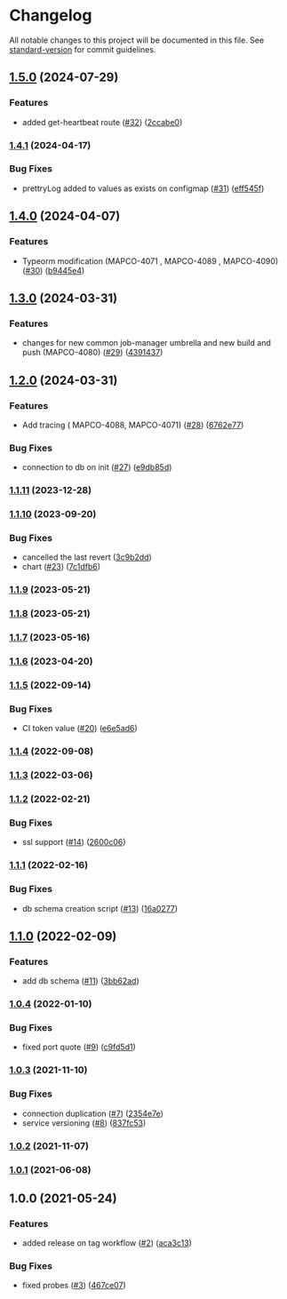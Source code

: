 # Changelog

All notable changes to this project will be documented in this file. See [standard-version](https://github.com/conventional-changelog/standard-version) for commit guidelines.

## [1.5.0](https://github.com/MapColonies/heartbeat-manager/compare/v1.4.1...v1.5.0) (2024-07-29)


### Features

* added get-heartbeat route ([#32](https://github.com/MapColonies/heartbeat-manager/issues/32)) ([2ccabe0](https://github.com/MapColonies/heartbeat-manager/commit/2ccabe07783b100e50ec496697b97950fe9fa642))

### [1.4.1](https://github.com/MapColonies/heartbeat-manager/compare/v1.4.0...v1.4.1) (2024-04-17)


### Bug Fixes

* prettryLog added to values as exists on configmap ([#31](https://github.com/MapColonies/heartbeat-manager/issues/31)) ([eff545f](https://github.com/MapColonies/heartbeat-manager/commit/eff545f4abd0098dddff186927822cca8d5adf6f))

## [1.4.0](https://github.com/MapColonies/heartbeat-manager/compare/v1.3.0...v1.4.0) (2024-04-07)


### Features

* Typeorm modification (MAPCO-4071 , MAPCO-4089 , MAPCO-4090) ([#30](https://github.com/MapColonies/heartbeat-manager/issues/30)) ([b9445e4](https://github.com/MapColonies/heartbeat-manager/commit/b9445e451e36d37b4f921640e18f906988f30c8b))

## [1.3.0](https://github.com/MapColonies/heartbeat-manager/compare/v1.2.0...v1.3.0) (2024-03-31)


### Features

* changes for new common job-manager umbrella and new build and push (MAPCO-4080) ([#29](https://github.com/MapColonies/heartbeat-manager/issues/29)) ([4391437](https://github.com/MapColonies/heartbeat-manager/commit/43914379a3de063f4cc70e5a622ec38876277094))

## [1.2.0](https://github.com/MapColonies/heartbeat-manager/compare/v1.1.11...v1.2.0) (2024-03-31)


### Features

* Add tracing ( MAPCO-4088, MAPCO-4071) ([#28](https://github.com/MapColonies/heartbeat-manager/issues/28)) ([6762e77](https://github.com/MapColonies/heartbeat-manager/commit/6762e77f4de3f040b31b7ad969f59e1ce3fab829))


### Bug Fixes

* connection to db on init ([#27](https://github.com/MapColonies/heartbeat-manager/issues/27)) ([e9db85d](https://github.com/MapColonies/heartbeat-manager/commit/e9db85dcbe7b907ba53917e7742aaca0bd5887f6))

### [1.1.11](https://github.com/MapColonies/heartbeat-manager/compare/v1.1.10...v1.1.11) (2023-12-28)

### [1.1.10](https://github.com/MapColonies/heartbeat-manager/compare/v1.1.9...v1.1.10) (2023-09-20)


### Bug Fixes

* cancelled the last revert ([3c9b2dd](https://github.com/MapColonies/heartbeat-manager/commit/3c9b2dda0e3b82a27d84261f80107c020e3645d2))
* chart ([#23](https://github.com/MapColonies/heartbeat-manager/issues/23)) ([7c1dfb6](https://github.com/MapColonies/heartbeat-manager/commit/7c1dfb62dd11454c57164a886c9bae7dff3f4017))

### [1.1.9](https://github.com/MapColonies/heartbeat-manager/compare/v1.1.8...v1.1.9) (2023-05-21)

### [1.1.8](https://github.com/MapColonies/heartbeat-manager/compare/v1.1.7...v1.1.8) (2023-05-21)

### [1.1.7](https://github.com/MapColonies/heartbeat-manager/compare/v1.1.6...v1.1.7) (2023-05-16)

### [1.1.6](https://github.com/MapColonies/heartbeat-manager/compare/v1.1.5...v1.1.6) (2023-04-20)

### [1.1.5](https://github.com/MapColonies/heartbeat-manager/compare/v1.1.4...v1.1.5) (2022-09-14)


### Bug Fixes

* CI token value ([#20](https://github.com/MapColonies/heartbeat-manager/issues/20)) ([e6e5ad6](https://github.com/MapColonies/heartbeat-manager/commit/e6e5ad6219f3b3a042d8566367005e293d840c43))

### [1.1.4](https://github.com/MapColonies/heartbeat-manager/compare/v1.1.3...v1.1.4) (2022-09-08)

### [1.1.3](https://github.com/MapColonies/heartbeat-manager/compare/v1.1.2...v1.1.3) (2022-03-06)

### [1.1.2](https://github.com/MapColonies/heartbeat-manager/compare/v1.1.1...v1.1.2) (2022-02-21)


### Bug Fixes

* ssl support ([#14](https://github.com/MapColonies/heartbeat-manager/issues/14)) ([2600c06](https://github.com/MapColonies/heartbeat-manager/commit/2600c066cd488038c781ca509607c58e891f7beb))

### [1.1.1](https://github.com/MapColonies/heartbeat-manager/compare/v1.1.0...v1.1.1) (2022-02-16)


### Bug Fixes

* db schema creation script ([#13](https://github.com/MapColonies/heartbeat-manager/issues/13)) ([16a0277](https://github.com/MapColonies/heartbeat-manager/commit/16a0277515a1474aa5c296690ee70fd9f8e140d4))

## [1.1.0](https://github.com/MapColonies/heartbeat-manager/compare/v1.0.4...v1.1.0) (2022-02-09)


### Features

* add db schema ([#11](https://github.com/MapColonies/heartbeat-manager/issues/11)) ([3bb62ad](https://github.com/MapColonies/heartbeat-manager/commit/3bb62ad5a1c14d52f8a0441ad1d461080cc806fc))

### [1.0.4](https://github.com/MapColonies/heartbeat-manager/compare/v1.0.3...v1.0.4) (2022-01-10)


### Bug Fixes

* fixed port quote ([#9](https://github.com/MapColonies/heartbeat-manager/issues/9)) ([c9fd5d1](https://github.com/MapColonies/heartbeat-manager/commit/c9fd5d1a60c80eb1252dec2b8e92e0de0ffd3ff3))

### [1.0.3](https://github.com/MapColonies/heartbeat-manager/compare/v1.0.2...v1.0.3) (2021-11-10)


### Bug Fixes

* connection duplication ([#7](https://github.com/MapColonies/heartbeat-manager/issues/7)) ([2354e7e](https://github.com/MapColonies/heartbeat-manager/commit/2354e7ef6085a2ce27609f80e3a75bad8bcb37ba))
* service versioning ([#8](https://github.com/MapColonies/heartbeat-manager/issues/8)) ([837fc53](https://github.com/MapColonies/heartbeat-manager/commit/837fc537614a9ca4bdcb5df8e143706c56b54344))

### [1.0.2](https://github.com/MapColonies/heartbeat-manager/compare/v1.0.1...v1.0.2) (2021-11-07)

### [1.0.1](https://github.com/MapColonies/heartbeat-manager/compare/v1.0.0...v1.0.1) (2021-06-08)

## 1.0.0 (2021-05-24)


### Features

* added release on tag workflow ([#2](https://github.com/MapColonies/heartbeat-manager/issues/2)) ([aca3c13](https://github.com/MapColonies/heartbeat-manager/commit/aca3c135c1f3227c053dccfc055815dbfcf91016))


### Bug Fixes

* fixed probes ([#3](https://github.com/MapColonies/heartbeat-manager/issues/3)) ([467ce07](https://github.com/MapColonies/heartbeat-manager/commit/467ce072c7e017845058a69c273fe672ec61ffb2))
